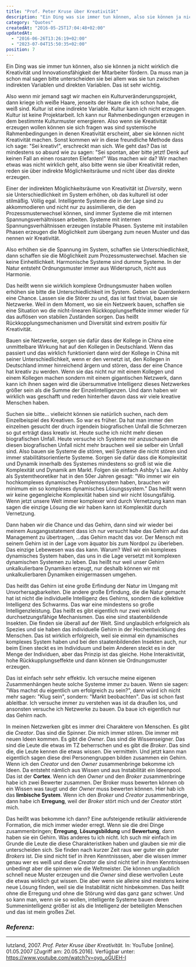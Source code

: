 ```yaml
---
title: "Prof. Peter Kruse über Kreativität"
description: "Ein Ding was sie immer tun können, also sie können ja nicht wirklich die Kreativität und Innovationsfähigkeit der Mitarbeiter fördern. Da muss man ja schon mal sagen bitte unterscheiden sie bei allem was sie tun zwischen indirekten Variablen und direkten Variablen. Das ist sehr wichtig."
category: "Quotes"
createdAt: "2016-05-25T17:04:48+02:00"
updatedAt:
  - "2016-06-26T13:26:19+02:00"
  - "2023-07-04T15:50:35+02:00"
position: 7
---
```


Ein Ding was sie immer tun können, also sie können ja nicht wirklich die Kreativität und Innovationsfähigkeit der Mitarbeiter fördern. Da muss man ja schon mal sagen bitte unterscheiden sie bei allem was sie tun zwischen indirekten Variablen und direkten Variablen. Das ist sehr wichtig.

Also wenn mir jemand sagt wir machen ein Kulturveränderungsprojekt, dann kriege ich weiße Haare, jenseits der Haare die ich schon habe, die weiß sind. Kultur ist eine indirekte Variable. Kultur kann ich nicht erzeugen. Kultur ist keine Projektarbeit. Ich kann nur Rahmenbedingungen erzeugen in dem bestimmte Kulturmuster emergieren. Also wenn sie Kreativität erzeugen wollen können sie sich fragen was sind systemische Rahmenbedingungen in denen Kreativität erscheint, aber sie können nicht Kreativität machen. Sonst kommen wir in diese freundliche Methode dass ich sage: "Sei kreativ!", erschreckt man sich. Wie geht das? Das ist mindestens so absurd wie zu sagen: "Sei spontan, aber bitte jetzt! Denk auf keinen Fall an einen rosaroten Elefanten!" Was machen wir da? Wir machen etwas was nicht wirklich geht, also bitte wenn sie über Kreativität reden, reden sie über indirekte Möglichkeitsräume und nicht über das direkte erzeugen.

Einer der indirekten Möglichkeitsräume von Kreativität ist _Diversity_, wenn sie Unterschiedlichkeit im System erhöhen, ob das kulturell ist oder stilmäßig. Völlig egal. Intelligente Systeme die in der Lage sind zu akkommodieren und nicht nur zu assimilieren, die den Prozessmusterwechsel können, sind immer Systeme die mit internen Spannungsverhältnissen arbeiten. Systeme mit internen Spannungsverhältnissen erzeugen instabile Phasen. Systeme mit instabilen Phasen erzeugen die Möglichkeit zum übergang zum neuen Muster und das nennen wir Kreativität.

Also erhöhen sie die Spannung im System, schaffen sie Unterschiedlichkeit, dann schaffen sie die Möglichkeit zum Prozessmusterwechsel. Machen sie keine Einheitlichkeit. Harmonische Systeme sind dumme Systeme. In der Natur entsteht Ordnungsmuster immer aus Widerspruch, nicht aus Harmonie.

Das heißt wenn sie wirklich komplexe Ordnungsmuster haben wollen erhöhen sie bitte die Unterschiedlichkeit im System. Geben sie Querdenkern eine Chance. Lassen sie die Störer zu und, das ist fast trivial, bauen sie Netzwerke. Weil in dem Moment, wo sie ein Netzwerk bauen, schaffen sie eine Situation wo die nicht-linearen Rückkopplungseffekte immer wieder für das auflösen von stabilen Zuständen sorgen. Das heißt Rückkopplungsmechanismen und Diversität sind extrem positiv für Kreativität.

Bauen sie Netzwerke, sorgen sie dafür dass der Kollege in China eine unmittelbare Wirkung hat auf den Kollegen in Deutschland. Wenn das passiert und das wirklich funktioniert dann wird der Kollege in China mit seiner Unterschiedlichkeit, wenn er den vernetzt ist, den Kollegen in Deutschland immer hinreichend ärgern und stören, dass der eine Chance hat kreativ zu werden. Wenn sie das nicht nur mit einem Kollegen und einem Kollegen machen sondern mit einem gigantischen Netzwerk, dann kann ich ihnen sagen wird die übersummative Intelligenz dieses Netzwerkes größer sein als die Summe der Einzelintelligenzen. Und dann haben wir wirklich was geschafft und reden hinterher davon dass wir viele kreative Menschen haben.

Suchen sie bitte... vielleicht können sie natürlich suchen, nach dem Einzelbeispiel des Kreativen. So war es früher. Da hat man immer den einzelnen gesucht der druch irgendein biografischen Unfall die Schmerzen so gut erträgt dass kreativ ist. Heute suche ich nicht mehr diesen biografischen Unfall. Heute versuche ich Systeme mir anzuschauen die diesen biografischen Unfall nicht mehr brauchen weil sie selber ein Unfall sind. Also bauen sie Systeme die stören, weil Systeme die nicht stören sind immer stabilitätsorientierte Systeme. Sorgen sie dafür dass die Komplexität und Dynamik innerhalb des Systemes mindestens so groß ist wie die Komplexität und Dynamik am Markt. Folgen sie einfach Ashby's Law. Ashby als Systemtheoretiker hat in den 50er Jahren gesagt: "Wo immer wir ein hochkomplexes dynamisches Problemssystem haben, brauchen wir minimum ein so komplexes dynamisches Lösungssystem." Das heißt wenn wir keine gegengleiche Komplexität haben sind wir nicht lösungsfähig. Wenn jetzt unsere Welt immer komplexer wird durch Vernetzung kann man sagen die einzige Lösung die wir haben kann ist Komplexität durch Vernetzung.

Dann haben wir die Chance und das Gehirn, dann sind wir wieder bei meinem Ausgangsstatement dass ich nur versucht habe das Gehirn auf das Management zu übertragen, ...das Gehirn macht das vor. Der Mensch mit seinem Gehirn ist in der Lage vom äquator bis zum Nordpol zu überleben. Das einzige Lebewesen was das kann. Warum? Weil wir ein komplexes dynamisches System haben, das uns in die Lage versetzt mit komplexen dynamischen Systemen zu leben. Das heißt nur weil unser Gehirn unkalkulierbare Dynamiken erzeugt, nur deshalb können wir mit unkalkulierbaren Dynamiken einigermassen umgehen.

Das heißt das Gehirn ist eine große Erfindung der Natur im Umgang mit Unvorhersagbarkeiten. Die andere große Erfindung, die die Natur gemacht hat ist nicht die individuelle Intelligenz des Gehirns, sondern die kollektive Intelligenz des Schwarms. Das war eine mindestens so große Intelligenzleistung. Das heißt es gibt eigentlich nur zwei wirklich durchsetzungsfähige Mechanismen. Das eine sind staatenbildende Insekten. Die finden sie überall auf der Welt. Sind unglaublich erfolgreich als Spezies und sie haben das individuelle Gehirn in der Hochentwicklung des Menschen. Das ist wirklich erfolgreich, weil sie einmal ein dynamisches komplexes System haben und bei den staatenbildenden Insekten auch, nur beim Einen steckt es im Individuum und beim Anderen steckt es in der Menge der Individuen, aber das Prinzip ist das gleiche. Hohe Interaktivität, hohe Rückkupplungseffekte und dann können sie Ordnungsmuster erzeugen.

Das ist einfach sehr sehr effektiv. Ich versuche meine eigenen Zusammenhängen heute solche Systeme immer zu bauen. Wenn sie sagen: "Was machst du eigentlich um erfolgreich zu sein?", dann würd ich nicht mehr sagen: "Klug sein", sondern: "Markt beobachten". Das ist schon fast ableitbar. Ich versuche immer zu verstehen was ist da draußen los, und ansonsten versuche ich Netzwerke zu bauen. Da baue ich eigentlich nur das Gehirn nach.

In meinen Netzwerken gibt es immer drei Charaktere von Menschen. Es gibt die _Creator_. Das sind die Spinner. Die mich immer stören. Die immer mit neuen Ideen kommen. Es gibt die _Owner_. Das sind die Wissenseigner. Das sind die Leute die etwas im TZ beherrschen und es gibt die _Broker_. Das sind die, die Leute kennen die etwas wissen. Die vermitteln. Und jetzt kann man eigentlich sagen diese drei Personengruppen bilden zusammen ein Gehirn. Wenn ich den _Creator_ und den _Owner_ zusammenbringe bekomme ich Ideen. Da entsteht nämlich aus Wissen und aus Instabilität ein Ideenpool. Das ist der **Cortex**. Wenn ich den _Owner_ und den _Broker_ zusammenbringe habe ich zwei Bewerter zusammen. Der Broker muss bewerten können ob ein Wissen was taugt und der _Owner_ muss bewerten können. Hier hab ich das **limbische System**. Wenn ich den _Broker_ und _Creator_ zusammenbringe, dann habe ich **Erregung**, weil der _Broker_ stört mich und der _Creator_ stört mich.

Das heißt was bekomme ich dann? Eine aufsteigende retikulär aktivierende Formation, die mich immer wieder erregt. Wenn sie die drei Dinge zusammenbringen; **Erregung**, **Lösungsbildung** und **Bewertung**, dann haben sie ein Gehirn. Was anderes tu ich nicht. Ich such mir einfach im Grunde die Leute die diese Charakteristiken haben und glauben sie mir die unterscheiden sich. Sie finden nach kurzer Zeit raus wer guter ein guter _Brokers_ ist. Die sind nicht tief in ihren Kenntnisssen, aber die wissen immer genau wer es weiß und diese _Creator_ die sind nicht tief in ihren Kenntnissen unbedingt aber die spinnen wie die Weltmeister. Die können unglaublich schnell neue Muster erzeugen und die _Owner_ sind diese wertvollen Leute die etwas wirklich gut wissen. Die aber wenn sie alleine sind meistens keine neue Lösung finden, weil sie die Instabilität nicht hinbekommen. Das heißt ohne die Erregung und ohne die Störung wird das ganz ganz schwer. Und so kann man, wenn sie so wollen, intelligente Systeme bauen deren Summenintelligenz größer ist als die Intelligenz der beteiligten Menschen und das ist mein großes Ziel.

### *Referenz*:

---

lutzland, 2007. _Prof. Peter Kruse über Kreativität._ In: YouTube [online]. 01.05.2007 [Zugriff am: 20.05.2016]. Verfügbar unter: https://www.youtube.com/watch?v=oyo_oGUEH-I <i class="zmdi zmdi-open-in-new"></i>

